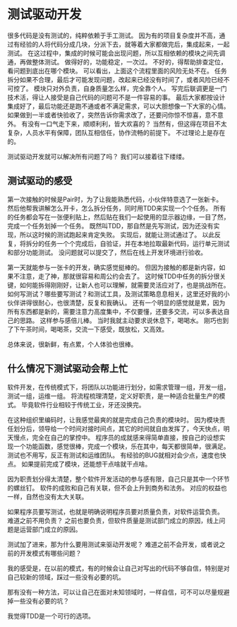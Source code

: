 # 测试驱动开发

很多代码是没有测试的，纯粹依赖于手工测试。
因为有的项目复杂度并不高，通过有经验的人将代码分成几块，分派下去，就等着大家都做完后，集成起来，一起测试。
在这过程中，集成的时候可能会出现问题，所以互相依赖的模块之间先调通，再做整体测试。
做得好的，功能稳定，一次过。
不好的，得帮助排查定位，看问题到底出在哪个模块。
可以看出，上面这个流程里面的风险无处不在。
任务拆分如果不合理，最后才可能发现问题，改起来已经没有时间了，或者风险已经不可控了。
模块只对外负责，自身质量怎么样，完全靠个人。
写完后联调更是一门技术活，得让人接受是自己代码的问题可不是一件容易的事。
最后大家都按设计集成好了，最后功能还是跑不通或者不满足需求，可以大胆想像一下大家的心情。
如果做到一半或者快验收了，突然告诉你需求改了，还要问你惊不惊喜，意不意外。
有没有一口气走下来，顺顺利利，皆大欢喜的？
当然有，但这得在项目不太复杂，人员水平有保障，团队互相信任，协作流畅的前提下。
不过理论上是存在的。

测试驱动开发就可以解决所有问题了吗？
我们可以接着往下缕缕。


## 测试驱动的感受

第一次接触的时候是Pair时，为了让我能熟悉代码，小伙伴特意选了一张新卡。
然后他帮我讲解怎么开卡，怎么拆分任务，同时用TDD来实现一个个任务。
所有的任务都会写在一张便利贴上，然后贴在我们一起使用的显示器边缘，一目了然，完成一个任务划掉一个任务。
既然叫TDD，那自然是先写测试，因为还没有实现，所以这时候的测试跑起来肯定失败。
实现后，就能让测试通过了。
以此反复，将拆分的任务一个个完成后，自验证，并在本地拉取最新代码，运行单元测试和部分功能测试。
没问题就可以提交了，然后在线上开发环境进行验收。

第一天就能参与一张卡的开发，确实感觉挺棒的。
但因为接触的都是新内容，如果不注意，走了神，那就很容易和周公约会去了。
这时候TDD中任务的拆分很关键，如何能拆得刚刚好，让新人也可以理解，就需要灵活应对了，也是挑战所在。
如何写测试？哪些要写测试？和测试工具，及测试策略息息相关，这里还好我的小伙伴讲得很耐心，也很清楚，反复和我确认。
还有一个明显的感觉就是累，因为所有东西都是新的，需要注意力高度集中，不仅要懂，还要多交流，可以多表达自己的思路。
这样参与感倍儿棒。
当时我就主动要求说休息下，喝喝水。
刚巧也到了下午茶时间，喝喝茶，交流一下感受，既放松，又高效。

总体来说，很新鲜，有点累，个人体验也很棒。

## 什么情况下测试驱动会帮上忙

软件开发，在传统模式下，将团队以功能进行划分，如需求管理一组，开发一组，测试一组，运维一组。
将流程梳理清楚，定义好职责，是一种适合批量生产的模式。
毕竟软件行业相较于传统工业，牙还没换完。

在这种组织里编码时，让我感觉最爽的就是完成自己负责的模块时。
因为模块责任划分后，领导给一个时间对接时间点，其它的时间就自由发挥了，今天快点，明天慢点，完全在自己的掌控中。
程序员的成就感来得简单直接，按自己的设想实现一个功能函数，感觉很棒，完成一个模块，乐在其中，每天都很简单，很满足。
测试也不用写，反正有测试和运维团队。
有经验的BUG就相对会少点，速度也快点。
如果提前完成了模块，还能想干点啥就干点啥。

因为职责划分得太清楚，整个软件开发活动的参与感有限，自己只是其中一个环节的螺丝钉。
软件的成败和自己有关联，但不会上升到商务和法务。
对应的权益也一样，自然也没有太大关联。

如果程序员要写测试，也就是明确说明程序员要对质量负责，对软件运营负责。
难道之前不用负责？
之前也要负责，但软件质量是测试部门成立的原因，线上问题是运营部门成立的原因。

测试加了进来，那为什么要用测试来驱动开发呢？
难道之前不会开发，或者说之前的开发模式有哪些问题？

我的感受是，在以前的模式，有的时候会让自己对写出的代码不够自信，特别是对自己较新的领域，踩过一些没有必要的坑。

那有没有一种方法，可以让自己在面对未知领域时，一样自信，可不可以尽量规避掉一些没有必要的坑？

我觉得TDD是一个可行的选项。

